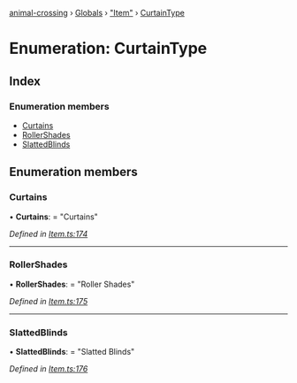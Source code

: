 [animal-crossing](../README.md) › [Globals](../globals.md) › ["Item"](../modules/_item_.md) › [CurtainType](_item_.curtaintype.md)

# Enumeration: CurtainType

## Index

### Enumeration members

* [Curtains](_item_.curtaintype.md#curtains)
* [RollerShades](_item_.curtaintype.md#rollershades)
* [SlattedBlinds](_item_.curtaintype.md#slattedblinds)

## Enumeration members

###  Curtains

• **Curtains**: = "Curtains"

*Defined in [Item.ts:174](https://github.com/Norviah/animal-crossing/blob/fc7c924/module/types/Item.ts#L174)*

___

###  RollerShades

• **RollerShades**: = "Roller Shades"

*Defined in [Item.ts:175](https://github.com/Norviah/animal-crossing/blob/fc7c924/module/types/Item.ts#L175)*

___

###  SlattedBlinds

• **SlattedBlinds**: = "Slatted Blinds"

*Defined in [Item.ts:176](https://github.com/Norviah/animal-crossing/blob/fc7c924/module/types/Item.ts#L176)*
